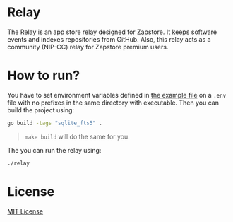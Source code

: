 # Relay

The Relay is an app store relay designed for Zapstore. It keeps software events and indexes repositories from GitHub. Also, this relay acts as a community (NIP-CC) relay for Zapstore premium users.


# How to run?

You have to set environment variables defined in [the example file](./.env.example) on a `.env` file with no prefixes in the same directory with executable. Then you can build the project using:

```sh
go build -tags "sqlite_fts5" .
```

> `make build` will do the same for you.

The you can run the relay using:

```sh
./relay
```

# License

[MIT License](./LICENSE)
